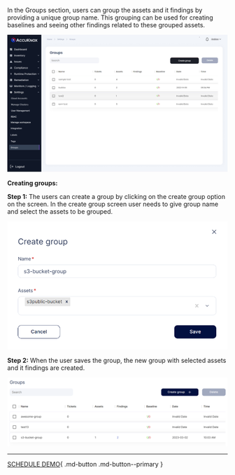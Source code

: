 

In the Groups section, users can group the assets and it findings by providing a unique group name. This grouping can be used for creating baselines and seeing other findings related to these grouped assets.

![](images/groups-1.jpg)

**Creating groups:**

**Step 1:** The users can create a group by clicking on the create group option on the screen. In the create group screen user needs to give group name and select the assets to be grouped.


![](images/groups-2.png)

**Step 2:**  When the user saves the group, the new group with selected assets and it findings are created.

![](images/groups-3.png)

- - -
[SCHEDULE DEMO](https://www.accuknox.com/contact-us){ .md-button .md-button--primary }